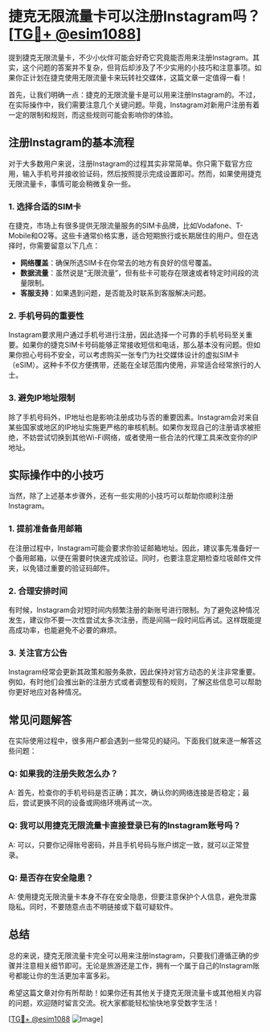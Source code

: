 # 捷克无限流量卡可以注册Instagram吗？[[TG💪+ @esim1088](https://t.me/s/esim1088)]

提到捷克无限流量卡，不少小伙伴可能会好奇它究竟能否用来注册Instagram。其实，这个问题的答案并不复杂，但背后却涉及了不少实用的小技巧和注意事项。如果你正计划在捷克使用无限流量卡来玩转社交媒体，这篇文章一定值得一看！

首先，让我们明确一点：捷克的无限流量卡是可以用来注册Instagram的。不过，在实际操作中，我们需要注意几个关键问题。毕竟，Instagram对新用户注册有着一定的限制和规则，而这些规则可能会影响你的体验。

## 注册Instagram的基本流程

对于大多数用户来说，注册Instagram的过程其实非常简单。你只需下载官方应用，输入手机号并接收验证码，然后按照提示完成设置即可。然而，如果使用捷克无限流量卡，事情可能会稍微复杂一些。

### 1. **选择合适的SIM卡**

在捷克，市场上有很多提供无限流量服务的SIM卡品牌，比如Vodafone、T-Mobile和O2等。这些卡通常价格实惠，适合短期旅行或长期居住的用户。但在选择时，你需要留意以下几点：

- **网络覆盖**：确保所选SIM卡在你常去的地方有良好的信号覆盖。
- **数据流量**：虽然说是“无限流量”，但有些卡可能存在限速或者特定时间段的流量限制。
- **客服支持**：如果遇到问题，是否能及时联系到客服解决问题。

### 2. **手机号码的重要性**

Instagram要求用户通过手机号进行注册，因此选择一个可靠的手机号码至关重要。如果你的捷克SIM卡号码能够正常接收短信和电话，那么基本没有问题。但如果你担心号码不安全，可以考虑购买一张专门为社交媒体设计的虚拟SIM卡（eSIM）。这种卡不仅方便携带，还能在全球范围内使用，非常适合经常旅行的人士。

### 3. **避免IP地址限制**

除了手机号码外，IP地址也是影响注册成功与否的重要因素。Instagram会对来自某些国家或地区的IP地址实施更严格的审核机制。如果你发现自己的注册请求被拒绝，不妨尝试切换到其他Wi-Fi网络，或者使用一些合法的代理工具来改变你的IP地址。

## 实际操作中的小技巧

当然，除了上述基本步骤外，还有一些实用的小技巧可以帮助你顺利注册Instagram。

### 1. **提前准备备用邮箱**

在注册过程中，Instagram可能会要求你验证邮箱地址。因此，建议事先准备好一个备用邮箱，以便在需要时快速完成验证。同时，也要注意定期检查垃圾邮件文件夹，以免错过重要的验证码邮件。

### 2. **合理安排时间**

有时候，Instagram会对短时间内频繁注册的新账号进行限制。为了避免这种情况发生，建议你不要一次性尝试太多次注册，而是间隔一段时间后再试。这样既能提高成功率，也能避免不必要的麻烦。

### 3. **关注官方公告**

Instagram经常会更新其政策和服务条款，因此保持对官方动态的关注非常重要。例如，有时他们会推出新的注册方式或者调整现有的规则，了解这些信息可以帮助你更好地应对各种情况。

## 常见问题解答

在实际使用过程中，很多用户都会遇到一些常见的疑问。下面我们就来逐一解答这些问题：

### Q: 如果我的注册失败怎么办？

A: 首先，检查你的手机号码是否正确；其次，确认你的网络连接是否稳定；最后，尝试更换不同的设备或网络环境再试一次。

### Q: 我可以用捷克无限流量卡直接登录已有的Instagram账号吗？

A: 可以，只要你记得账号密码，并且手机号码与账户绑定一致，就可以正常登录。

### Q: 是否存在安全隐患？

A: 使用捷克无限流量卡本身不存在安全隐患，但要注意保护个人信息，避免泄露隐私。同时，不要随意点击不明链接或下载可疑软件。

## 总结

总的来说，捷克无限流量卡完全可以用来注册Instagram，只要我们遵循正确的步骤并注意相关细节即可。无论是旅游还是工作，拥有一个属于自己的Instagram账号都能让你的生活更加丰富多彩。

希望这篇文章对你有所帮助！如果你还有其他关于捷克无限流量卡或其他相关内容的问题，欢迎随时留言交流。祝大家都能轻松愉快地享受数字生活！

[[TG💪+ @esim1088](https://t.me/s/esim1088) ![Image](https://i.postimg.cc/4NQfJmqS/Snipaste-2025-05-13-00-14-12.png)]